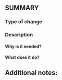 ## SUMMARY

### Type of change

<!-- Use one of the following -->
<!--
- **Feature**
- **Bug fix**
- **Task**
- **Chore**
-->

### Description

#### Why is it needed?

<!-- Describe what value this PR brings -->

#### What does it do?

<!-- Describe technical changes introduced by this PR -->
<!--
- [ ] Task 1
- [ ] Task 2
...
-->

## Additional notes:

<!-- Add additional notes if needed or delete this section -->
